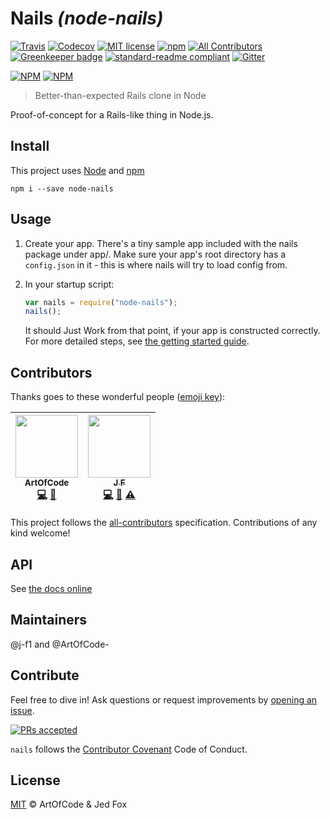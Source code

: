 # Nails _(node-nails)_

[![Travis](https://img.shields.io/travis/ArtOfCode-/nails.svg?style=flat-square)](https://travis-ci.org/ArtOfCode-/nails)
[![Codecov](https://img.shields.io/codecov/c/github/ArtOfCode-/nails.svg?style=flat-square)](https://codecov.io/gh/ArtOfCode-/nails)
[![MIT license](https://img.shields.io/github/license/ArtOfCode-/nails.svg?style=flat-square)](https://github.com/ArtOfCode-/nails/blob/master/LICENSE)
[![npm](https://img.shields.io/npm/v/node-nails.svg?style=flat-square)](https://www.npmjs.com/package/node-nails)
[![All Contributors](https://img.shields.io/badge/all_contributors-2-orange.svg?style=flat-square)](#contributors)
[![Greenkeeper badge](https://badges.greenkeeper.io/ArtOfCode-/nails.svg)](https://greenkeeper.io/)
[![standard-readme compliant](https://img.shields.io/badge/readme%20style-standard-brightgreen.svg?style=flat-square)](https://github.com/RichardLitt/standard-readme)
[![Gitter](https://img.shields.io/gitter/room/ArtOfCode-/nails.svg?style=flat-square)](https://gitter.im/ArtOfCode-/nails?utm_source=badge&utm_medium=badge&utm_campaign=shields-badge&utm_content=badge)


[![NPM](https://nodei.co/npm/node-nails.png?downloads=true&downloadRank=true&stars=true)](https://nodei.co/npm/node-nails/) [![NPM](https://nodei.co/npm-dl/node-nails.png?months=3&height=3)](https://nodei.co/npm/node-nails/)


> Better-than-expected Rails clone in Node


Proof-of-concept for a Rails-like thing in Node.js.

## Install

This project uses [Node](https://nodejs.org) and [npm](https://npmjs.com)

```
npm i --save node-nails
```

## Usage
 1. Create your app. There's a tiny sample app included with the nails package under app/. Make sure your app's root
    directory has a `config.json` in it - this is where nails will try to load config from.
 1. In your startup script:

    ```js
    var nails = require("node-nails");
    nails();
    ```

    It should Just Work from that point, if your app is constructed correctly.
For more detailed steps, see [the getting started guide](https://github.com/ArtOfCode-/nails/blob/master/docs/getting-started.md).

## Contributors

Thanks goes to these wonderful people ([emoji key](https://github.com/kentcdodds/all-contributors#emoji-key)):

<!-- ALL-CONTRIBUTORS-LIST:START - Do not remove or modify this section -->
| [<img src="https://avatars3.githubusercontent.com/u/10406565?v=3" width="100px;"/><br /><sub>ArtOfCode</sub>](http://artofcode.co.uk/)<br />[💻](https://github.com/ArtOfCode-/nails/commits?author=ArtOfCode- "Code") [📖](https://github.com/ArtOfCode-/nails/commits?author=ArtOfCode- "Documentation") | [<img src="https://avatars1.githubusercontent.com/u/25517624?v=3" width="100px;"/><br /><sub>J F</sub>](https://j-f1.github.io)<br />[💻](https://github.com/ArtOfCode-/nails/commits?author=j-f1 "Code") [📖](https://github.com/ArtOfCode-/nails/commits?author=j-f1 "Documentation") [⚠️](https://github.com/ArtOfCode-/nails/commits?author=j-f1 "Tests") |
| :---: | :---: |
<!-- ALL-CONTRIBUTORS-LIST:END -->

This project follows the [all-contributors](https://github.com/kentcdodds/all-contributors) specification. Contributions of any kind welcome!


## API

See [the docs online](https://artofcode-.github.io/nails)

## Maintainers

@j-f1 and @ArtOfCode-

## Contribute

Feel free to dive in! Ask questions or request improvements by [opening an issue](https://github.com/ArtOfCode-/nails/issues/new).

[![PRs accepted](https://img.shields.io/badge/PRs-accepted-brightgreen.svg?style=flat-square)](https://github.com/ArtOfCode-/nails/fork)

`nails` follows the [Contributor Covenant](http://contributor-covenant.org/version/1/4) Code of Conduct.

## License
[MIT](https://github.com/ArtOfCode-/nails/blob/master/LICENSE) © ArtOfCode & Jed Fox
